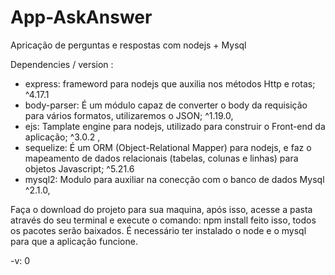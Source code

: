# App-AskAnswer
 Apricação de perguntas e respostas com nodejs + Mysql

Dependencies / version : 
 - express: frameword para nodejs que auxilia nos métodos Http e rotas; ^4.17.1
 - body-parser: É um módulo capaz de converter o body da requisição para vários formatos, utilizaremos o JSON; ^1.19.0,
 - ejs: Tamplate engine para nodejs, utilizado para construir o Front-end da aplicação; ^3.0.2 ,
 - sequelize: É um ORM (Object-Relational Mapper) para nodejs, e faz o mapeamento de dados relacionais (tabelas, colunas e linhas) para        objetos Javascript; ^5.21.6
 - mysql2: Modulo para auxiliar na conecção com o banco de dados Mysql ^2.1.0,
   
Faça o download  do projeto para sua maquina, após isso, acesse a pasta através do seu terminal e execute o comando: npm install
feito isso, todos os pacotes serão baixados. É necessário ter instalado o node e o mysql para que a aplicação funcione.

-v: 0
    
